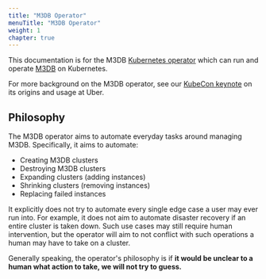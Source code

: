 ```yaml
---
title: "M3DB Operator"
menuTitle: "M3DB Operator"
weight: 1
chapter: true
---
```


This documentation is for the M3DB [Kubernetes operator][operators] which can run and operate [M3DB][m3db] on Kubernetes.

For more background on the M3DB operator, see our [KubeCon keynote][keynote] on its origins and usage at Uber.

## Philosophy

The M3DB operator aims to automate everyday tasks around managing M3DB. Specifically, it aims to automate:

- Creating M3DB clusters
- Destroying M3DB clusters
- Expanding clusters (adding instances)
- Shrinking clusters (removing instances)
- Replacing failed instances

It explicitly does not try to automate every single edge case a user may ever run into. For example, it does not aim to
automate disaster recovery if an entire cluster is taken down. Such use cases may still require human intervention, but
the operator will aim to not conflict with such operations a human may have to take on a cluster.

Generally speaking, the operator's philosophy is if **it would be unclear to a human what action to take, we will not
try to guess.**

[operators]: https://coreos.com/operators/
[m3db]: https://m3db.io/docs/v1.1/
[keynote]: https://kccna18.sched.com/event/Gsxn/keynote-smooth-operator-large-scale-automated-storage-with-kubernetes-celina-ward-software-engineer-matt-schallert-site-reliability-engineer-uber
